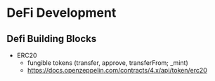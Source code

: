 # DeFi Development

## Defi Building Blocks

- ERC20
  - fungible tokens (transfer, approve, transferFrom; \_mint)
  - https://docs.openzeppelin.com/contracts/4.x/api/token/erc20
